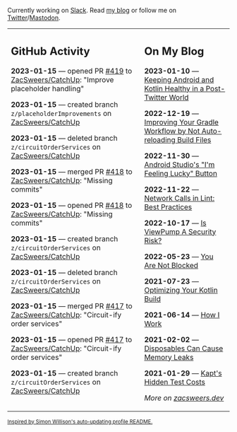 Currently working on [Slack](https://slack.com/). Read [my blog](https://zacsweers.dev/) or follow me on [Twitter](https://twitter.com/ZacSweers)/[Mastodon](https://hachyderm.io/@ZacSweers).

<table><tr><td valign="top" width="60%">

## GitHub Activity
<!-- githubActivity starts -->
**2023-01-15** — opened PR [#419](https://github.com/ZacSweers/CatchUp/pull/419) to [ZacSweers/CatchUp](https://github.com/ZacSweers/CatchUp): "Improve placeholder handling"

**2023-01-15** — created branch `z/placeholderImprovements` on [ZacSweers/CatchUp](https://github.com/ZacSweers/CatchUp)

**2023-01-15** — deleted branch `z/circuitOrderServices` on [ZacSweers/CatchUp](https://github.com/ZacSweers/CatchUp)

**2023-01-15** — merged PR [#418](https://github.com/ZacSweers/CatchUp/pull/418) to [ZacSweers/CatchUp](https://github.com/ZacSweers/CatchUp): "Missing commits"

**2023-01-15** — opened PR [#418](https://github.com/ZacSweers/CatchUp/pull/418) to [ZacSweers/CatchUp](https://github.com/ZacSweers/CatchUp): "Missing commits"

**2023-01-15** — created branch `z/circuitOrderServices` on [ZacSweers/CatchUp](https://github.com/ZacSweers/CatchUp)

**2023-01-15** — deleted branch `z/circuitOrderServices` on [ZacSweers/CatchUp](https://github.com/ZacSweers/CatchUp)

**2023-01-15** — merged PR [#417](https://github.com/ZacSweers/CatchUp/pull/417) to [ZacSweers/CatchUp](https://github.com/ZacSweers/CatchUp): "Circuit-ify order services"

**2023-01-15** — opened PR [#417](https://github.com/ZacSweers/CatchUp/pull/417) to [ZacSweers/CatchUp](https://github.com/ZacSweers/CatchUp): "Circuit-ify order services"

**2023-01-15** — created branch `z/circuitOrderServices` on [ZacSweers/CatchUp](https://github.com/ZacSweers/CatchUp)
<!-- githubActivity ends -->
</td><td valign="top" width="40%">

## On My Blog
<!-- blog starts -->
**2023-01-10** — [Keeping Android and Kotlin Healthy in a Post-Twitter World](https://www.zacsweers.dev/keeping-android-healthy/)

**2022-12-19** — [Improving Your Gradle Workflow by Not Auto-reloading Build Files](https://www.zacsweers.dev/improving-your-workflow-by-not-auto-reloading-build-files/)

**2022-11-30** — [Android Studio's "I'm Feeling Lucky" Button](https://www.zacsweers.dev/android-studios-im-feeling-lucky-button/)

**2022-11-22** — [Network Calls in Lint: Best Practices](https://www.zacsweers.dev/network-calls-in-lint-best-practices/)

**2022-10-17** — [Is ViewPump A Security Risk?](https://www.zacsweers.dev/is-viewpump-a-security-risk/)

**2022-05-23** — [You Are Not Blocked](https://www.zacsweers.dev/you-are-not-blocked/)

**2021-07-23** — [Optimizing Your Kotlin Build](https://www.zacsweers.dev/optimizing-your-kotlin-build/)

**2021-06-14** — [How I Work](https://www.zacsweers.dev/how-i-work/)

**2021-02-02** — [Disposables Can Cause Memory Leaks](https://www.zacsweers.dev/disposables-can-cause-memory-leaks/)

**2021-01-29** — [Kapt's Hidden Test Costs](https://www.zacsweers.dev/kapts-hidden-test-costs/)
<!-- blog ends -->
_More on [zacsweers.dev](https://zacsweers.dev/)_
</td></tr></table>

<sub><a href="https://simonwillison.net/2020/Jul/10/self-updating-profile-readme/">Inspired by Simon Willison's auto-updating profile README.</a></sub>